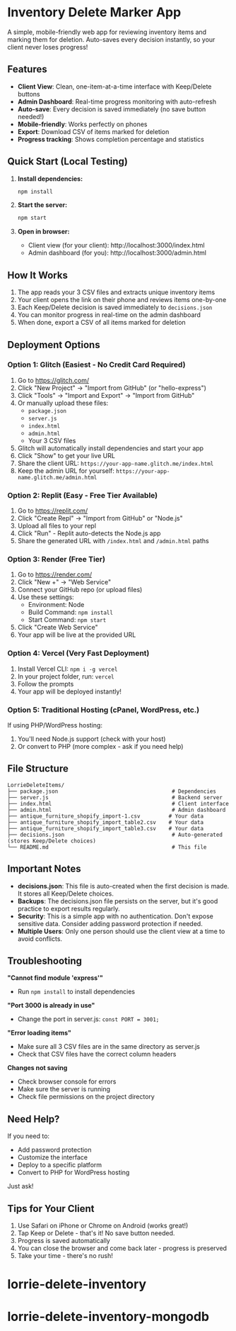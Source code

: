 # Inventory Delete Marker App

A simple, mobile-friendly web app for reviewing inventory items and marking them for deletion. Auto-saves every decision instantly, so your client never loses progress!

## Features

- **Client View**: Clean, one-item-at-a-time interface with Keep/Delete buttons
- **Admin Dashboard**: Real-time progress monitoring with auto-refresh
- **Auto-save**: Every decision is saved immediately (no save button needed!)
- **Mobile-friendly**: Works perfectly on phones
- **Export**: Download CSV of items marked for deletion
- **Progress tracking**: Shows completion percentage and statistics

## Quick Start (Local Testing)

1. **Install dependencies:**
   ```bash
   npm install
   ```

2. **Start the server:**
   ```bash
   npm start
   ```

3. **Open in browser:**
   - Client view (for your client): http://localhost:3000/index.html
   - Admin dashboard (for you): http://localhost:3000/admin.html

## How It Works

1. The app reads your 3 CSV files and extracts unique inventory items
2. Your client opens the link on their phone and reviews items one-by-one
3. Each Keep/Delete decision is saved immediately to `decisions.json`
4. You can monitor progress in real-time on the admin dashboard
5. When done, export a CSV of all items marked for deletion

## Deployment Options

### Option 1: Glitch (Easiest - No Credit Card Required)

1. Go to https://glitch.com/
2. Click "New Project" → "Import from GitHub" (or "hello-express")
3. Click "Tools" → "Import and Export" → "Import from GitHub"
4. Or manually upload these files:
   - `package.json`
   - `server.js`
   - `index.html`
   - `admin.html`
   - Your 3 CSV files
5. Glitch will automatically install dependencies and start your app
6. Click "Show" to get your live URL
7. Share the client URL: `https://your-app-name.glitch.me/index.html`
8. Keep the admin URL for yourself: `https://your-app-name.glitch.me/admin.html`

### Option 2: Replit (Easy - Free Tier Available)

1. Go to https://replit.com/
2. Click "Create Repl" → "Import from GitHub" or "Node.js"
3. Upload all files to your repl
4. Click "Run" - Replit auto-detects the Node.js app
5. Share the generated URL with `/index.html` and `/admin.html` paths

### Option 3: Render (Free Tier)

1. Go to https://render.com/
2. Click "New +" → "Web Service"
3. Connect your GitHub repo (or upload files)
4. Use these settings:
   - Environment: Node
   - Build Command: `npm install`
   - Start Command: `npm start`
5. Click "Create Web Service"
6. Your app will be live at the provided URL

### Option 4: Vercel (Very Fast Deployment)

1. Install Vercel CLI: `npm i -g vercel`
2. In your project folder, run: `vercel`
3. Follow the prompts
4. Your app will be deployed instantly!

### Option 5: Traditional Hosting (cPanel, WordPress, etc.)

If using PHP/WordPress hosting:
1. You'll need Node.js support (check with your host)
2. Or convert to PHP (more complex - ask if you need help)

## File Structure

```
LorrieDeleteItems/
├── package.json                                    # Dependencies
├── server.js                                       # Backend server
├── index.html                                      # Client interface
├── admin.html                                      # Admin dashboard
├── antique_furniture_shopify_import-1.csv         # Your data
├── antique_furniture_shopify_import_table2.csv    # Your data
├── antique_furniture_shopify_import_table3.csv    # Your data
├── decisions.json                                  # Auto-generated (stores Keep/Delete choices)
└── README.md                                       # This file
```

## Important Notes

- **decisions.json**: This file is auto-created when the first decision is made. It stores all Keep/Delete choices.
- **Backups**: The decisions.json file persists on the server, but it's good practice to export results regularly.
- **Security**: This is a simple app with no authentication. Don't expose sensitive data. Consider adding password protection if needed.
- **Multiple Users**: Only one person should use the client view at a time to avoid conflicts.

## Troubleshooting

**"Cannot find module 'express'"**
- Run `npm install` to install dependencies

**"Port 3000 is already in use"**
- Change the port in server.js: `const PORT = 3001;`

**"Error loading items"**
- Make sure all 3 CSV files are in the same directory as server.js
- Check that CSV files have the correct column headers

**Changes not saving**
- Check browser console for errors
- Make sure the server is running
- Check file permissions on the project directory

## Need Help?

If you need to:
- Add password protection
- Customize the interface
- Deploy to a specific platform
- Convert to PHP for WordPress hosting

Just ask!

## Tips for Your Client

1. Use Safari on iPhone or Chrome on Android (works great!)
2. Tap Keep or Delete - that's it! No save button needed.
3. Progress is saved automatically
4. You can close the browser and come back later - progress is preserved
5. Take your time - there's no rush!
# lorrie-delete-inventory
# lorrie-delete-inventory-mongodb
